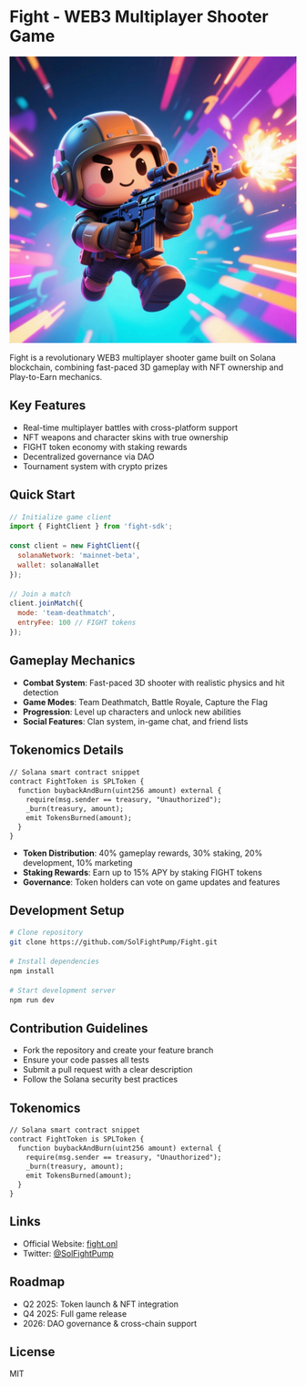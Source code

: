 # Fight - WEB3 Multiplayer Shooter Game

![Fight Logo](Logo.jpg)

Fight is a revolutionary WEB3 multiplayer shooter game built on Solana blockchain, combining fast-paced 3D gameplay with NFT ownership and Play-to-Earn mechanics.

## Key Features
- Real-time multiplayer battles with cross-platform support
- NFT weapons and character skins with true ownership
- FIGHT token economy with staking rewards
- Decentralized governance via DAO
- Tournament system with crypto prizes

## Quick Start
```javascript
// Initialize game client
import { FightClient } from 'fight-sdk';

const client = new FightClient({
  solanaNetwork: 'mainnet-beta',
  wallet: solanaWallet
});

// Join a match
client.joinMatch({
  mode: 'team-deathmatch',
  entryFee: 100 // FIGHT tokens
});
```

## Gameplay Mechanics
- **Combat System**: Fast-paced 3D shooter with realistic physics and hit detection
- **Game Modes**: Team Deathmatch, Battle Royale, Capture the Flag
- **Progression**: Level up characters and unlock new abilities
- **Social Features**: Clan system, in-game chat, and friend lists

## Tokenomics Details
```solidity
// Solana smart contract snippet
contract FightToken is SPLToken {
  function buybackAndBurn(uint256 amount) external {
    require(msg.sender == treasury, "Unauthorized");
    _burn(treasury, amount);
    emit TokensBurned(amount);
  }
}
```
- **Token Distribution**: 40% gameplay rewards, 30% staking, 20% development, 10% marketing
- **Staking Rewards**: Earn up to 15% APY by staking FIGHT tokens
- **Governance**: Token holders can vote on game updates and features

## Development Setup
```bash
# Clone repository
git clone https://github.com/SolFightPump/Fight.git

# Install dependencies
npm install

# Start development server
npm run dev
```

## Contribution Guidelines
- Fork the repository and create your feature branch
- Ensure your code passes all tests
- Submit a pull request with a clear description
- Follow the Solana security best practices


## Tokenomics
```solidity
// Solana smart contract snippet
contract FightToken is SPLToken {
  function buybackAndBurn(uint256 amount) external {
    require(msg.sender == treasury, "Unauthorized");
    _burn(treasury, amount);
    emit TokensBurned(amount);
  }
}
```

## Links
- Official Website: [fight.onl](https://fight.onl)
- Twitter: [@SolFightPump](https://x.com/SolFightPump)

## Roadmap
- Q2 2025: Token launch & NFT integration
- Q4 2025: Full game release
- 2026: DAO governance & cross-chain support

## License
MIT
